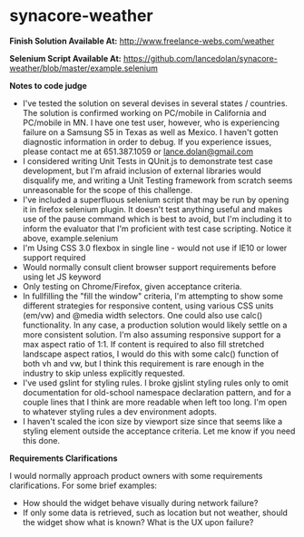 # synacore-weather

**Finish Solution Available At:** http://www.freelance-webs.com/weather

**Selenium Script Available At:** https://github.com/lancedolan/synacore-weather/blob/master/example.selenium

**Notes to code judge**

- I've tested the solution on several devises in several states / countries. The solution is confirmed working on PC/mobile in California and PC/mobile in MN. I have one test user, however, who is experiencing failure on a Samsung S5 in Texas as well as Mexico. I haven't gotten diagnostic information in order to debug. If you experience issues, please contact me at 651.387.1059 or lance.dolan@gmail.com
- I considered writing Unit Tests in QUnit.js to demonstrate test case development, but I'm afraid inclusion of external libraries would disqualify me, and writing a Unit Testing framework from scratch seems unreasonable for the scope of this challenge.
- I've included a superfluous selenium script that may be run by opening it in firefox selenium plugin. It doesn't test anything useful and makes use of the pause command which is best to avoid, but I'm including it to inform the evaluator that I'm proficient with test case scripting. Notice it above, example.selenium
- I'm Using CSS 3.0 flexbox in single line - would not use if IE10 or lower support required
- Would normally consult client browser support requirements before using let JS keyword
- Only testing on Chrome/Firefox, given acceptance criteria.
- In fullfilling the "fill the window" criteria, I'm attempting to show some different strategies for responsive content, using various CSS units (em/vw) and @media width selectors. One could also use calc() functionality. In any case, a production solution would likely settle on a more consistent solution. I'm also assuming responsive support for a max aspect ratio of 1:1. If content is required to also fill stretched landscape aspect ratios, I would do this with some calc() function of both vh and vw, but I think this requirement is rare enough in the industry to skip unless explicitly requested.
- I've used gslint for styling rules. I broke gjslint styling rules only to omit documentation for old-school namespace declaration pattern, and for a couple lines that I think are more readable when left too long. I'm open to whatever styling rules a dev environment adopts.
- I haven't scaled the icon size by viewport size since that seems like a styling element outside the acceptance criteria. Let me know if you need this done.

**Requirements Clarifications**

I would normally approach product owners with some requirements clarifications. For some brief examples:

- How should the widget behave visually during network failure?
- If only some data is retrieved, such as location but not weather, should the widget show what is known? What is the UX upon failure?
 